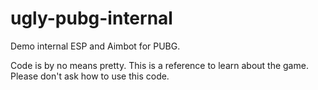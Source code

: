 # ugly-pubg-internal
Demo internal ESP and Aimbot for PUBG.

Code is by no means pretty.
This is a reference to learn about the game.
Please don't ask how to use this code.
